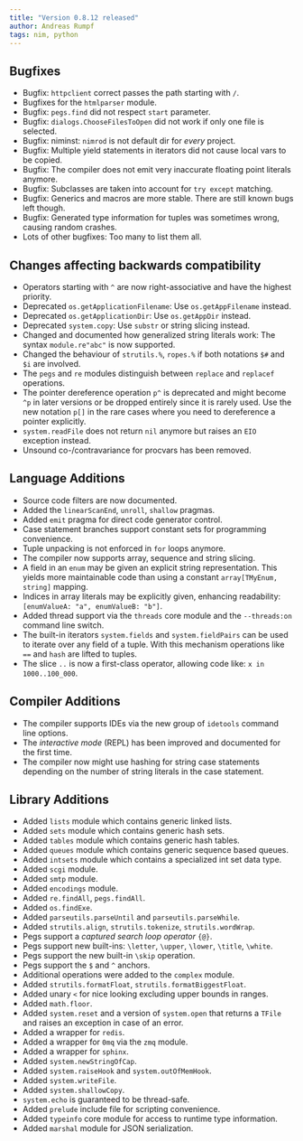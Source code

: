 ```yaml
---
title: "Version 0.8.12 released"
author: Andreas Rumpf
tags: nim, python
---
```


Bugfixes
--------
- Bugfix: ``httpclient`` correct passes the path starting with ``/``.
- Bugfixes for the ``htmlparser`` module.
- Bugfix: ``pegs.find`` did not respect ``start`` parameter.
- Bugfix: ``dialogs.ChooseFilesToOpen`` did not work if only one file is
  selected.
- Bugfix: niminst: ``nimrod`` is not default dir for *every* project.
- Bugfix: Multiple yield statements in iterators did not cause local vars to be
  copied.
- Bugfix: The compiler does not emit very inaccurate floating point literals
  anymore.
- Bugfix: Subclasses are taken into account for ``try except`` matching.
- Bugfix: Generics and macros are more stable. There are still known bugs left
  though.
- Bugfix: Generated type information for tuples was sometimes wrong, causing
  random crashes.
- Lots of other bugfixes: Too many to list them all.


Changes affecting backwards compatibility
-----------------------------------------

- Operators starting with ``^`` are now right-associative and have the highest
  priority.
- Deprecated ``os.getApplicationFilename``: Use ``os.getAppFilename`` instead.
- Deprecated ``os.getApplicationDir``: Use ``os.getAppDir`` instead.
- Deprecated ``system.copy``: Use ``substr`` or string slicing instead.
- Changed and documented how generalized string literals work: The syntax
  ``module.re"abc"`` is now supported.
- Changed the behaviour of ``strutils.%``, ``ropes.%``
  if both notations ``$#`` and ``$i`` are involved.
- The ``pegs`` and ``re`` modules distinguish between ``replace``
  and ``replacef`` operations.
- The pointer dereference operation ``p^`` is deprecated and might become
  ``^p`` in later versions or be dropped entirely since it is rarely used.
  Use the new notation ``p[]`` in the rare cases where you need to
  dereference a pointer explicitly.
- ``system.readFile`` does not return ``nil`` anymore but raises an ``EIO``
  exception instead.
- Unsound co-/contravariance for procvars has been removed.


Language Additions
------------------

- Source code filters are now documented.
- Added the ``linearScanEnd``, ``unroll``, ``shallow`` pragmas.
- Added ``emit`` pragma for direct code generator control.
- Case statement branches support constant sets for programming convenience.
- Tuple unpacking is not enforced in ``for`` loops anymore.
- The compiler now supports array, sequence and string slicing.
- A field in an ``enum`` may be given an explicit string representation.
  This yields more maintainable code than using a constant
  ``array[TMyEnum, string]`` mapping.
- Indices in array literals may be explicitly given, enhancing readability:
  ``[enumValueA: "a", enumValueB: "b"]``.
- Added thread support via the ``threads`` core module and
  the ``--threads:on`` command line switch.
- The built-in iterators ``system.fields`` and ``system.fieldPairs`` can be
  used to iterate over any field of a tuple. With this mechanism operations
  like ``==`` and ``hash`` are lifted to tuples.
- The slice ``..`` is now a first-class operator, allowing code like:
  ``x in 1000..100_000``.


Compiler Additions
------------------

- The compiler supports IDEs via the new group of ``idetools`` command line
  options.
- The *interactive mode* (REPL) has been improved and documented for the
  first time.
- The compiler now might use hashing for string case statements depending
  on the number of string literals in the case statement.


Library Additions
-----------------

- Added ``lists`` module which contains generic linked lists.
- Added ``sets`` module which contains generic hash sets.
- Added ``tables`` module which contains generic hash tables.
- Added ``queues`` module which contains generic sequence based queues.
- Added ``intsets`` module which contains a specialized int set data type.
- Added ``scgi`` module.
- Added ``smtp`` module.
- Added ``encodings`` module.
- Added ``re.findAll``, ``pegs.findAll``.
- Added ``os.findExe``.
- Added ``parseutils.parseUntil`` and ``parseutils.parseWhile``.
- Added ``strutils.align``, ``strutils.tokenize``, ``strutils.wordWrap``.
- Pegs support a *captured search loop operator* ``{@}``.
- Pegs support new built-ins: ``\letter``, ``\upper``, ``\lower``,
  ``\title``, ``\white``.
- Pegs support the new built-in ``\skip`` operation.
- Pegs support the ``$`` and ``^`` anchors.
- Additional operations were added to the ``complex`` module.
- Added ``strutils.formatFloat``,  ``strutils.formatBiggestFloat``.
- Added unary ``<`` for nice looking excluding upper bounds in ranges.
- Added ``math.floor``.
- Added ``system.reset`` and a version of ``system.open`` that
  returns a ``TFile`` and raises an exception in case of an error.
- Added a wrapper for ``redis``.
- Added a wrapper for ``0mq`` via the ``zmq`` module.
- Added a wrapper for ``sphinx``.
- Added ``system.newStringOfCap``.
- Added ``system.raiseHook`` and ``system.outOfMemHook``.
- Added ``system.writeFile``.
- Added ``system.shallowCopy``.
- ``system.echo`` is guaranteed to be thread-safe.
- Added ``prelude`` include file for scripting convenience.
- Added ``typeinfo`` core module for access to runtime type information.
- Added ``marshal`` module for JSON serialization.

